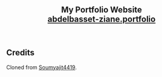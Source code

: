 <h2 align="center">
  My Portfolio Website<br/>
  <a href="https://abdelbasset-ziane.github.io" target="_blank">abdelbasset-ziane.portfolio</a>
</h2>

<br/>





## Credits

Cloned from [Soumyajit4419](https://github.com/soumyajit4419/Portfolio).

